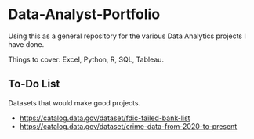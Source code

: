 # Data-Analyst-Portfolio

Using this as a general repository for the various Data Analytics projects I have done.

Things to cover: Excel, Python, R, SQL, Tableau.

## To-Do List
Datasets that would make good projects.
- https://catalog.data.gov/dataset/fdic-failed-bank-list
- https://catalog.data.gov/dataset/crime-data-from-2020-to-present
